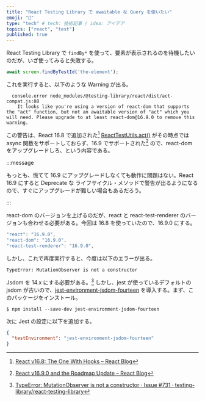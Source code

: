 ```yaml
---
title: "React Testing Library で awaitable な Query を使いたい"
emoji: "🌊"
type: "tech" # tech: 技術記事 / idea: アイデア
topics: ["react", "test"]
published: true
---
```


React Testing Library で `findBy*` を使って、要素が表示されるのを待機したいのだが、いざ使ってみると失敗する。

```javascript
await screen.findByTestId('the-element');
```

これを実行すると、以下のような Warning が出る。

```
  console.error node_modules/@testing-library/react/dist/act-compat.js:88
    It looks like you're using a version of react-dom that supports the "act" function, but not an awaitable version of "act" which you will need. Please upgrade to at least react-dom@16.9.0 to remove this warning.
```

この警告は、React 16.8 で追加された[^1] [ReactTestUtils.act()](https://reactjs.org/docs/testing-recipes.html#act) がその時点では async 関数をサポートしておらず、16.9 でサポートされた[^2] ので、react-dom をアップグレードしろ、という内容である。

:::message 

もっとも、慌てて 16.9 にアップグレードしなくても動作に問題はない。React 16.9 にすると Deprecate な ライフサイクル・メソッドで警告が出るようになるので、すぐにアップグレードが難しい場合もあるだろう。

:::

react-dom のバージョンを上げるのだが、react と react-test-renderer のバージョンも合わせる必要がある。今回は 16.8 を使っていたので、16.9.0 にする。

```javascript
"react": "16.9.0",
"react-dom": "16.9.0",
"react-test-renderer": "16.9.0",
```

しかし、これで再度実行すると、今度は以下のエラーが出る。

```
TypeError: MutationObserver is not a constructor
```

Jsdom を 14.x にする必要がある。[^3] しかし、jest が使っているデフォルトの jsdom が古いので、[jest-environment-jsdom-fourteen](https://developer.aliyun.com/mirror/npm/package/jest-environment-jsdom-fourteen) を導入する。まず、このパッケージをインストール。

```
$ npm install --save-dev jest-environment-jsdom-fourteen
```

次に Jest の設定に以下を追加する。

```json
{
  "testEnvironment": "jest-environment-jsdom-fourteen"
}
```



[^1]: [React v16.8: The One With Hooks – React Blog](https://ja.reactjs.org/blog/2019/02/06/react-v16.8.0.html)
[^2]: [React v16.9.0 and the Roadmap Update – React Blog](https://ja.reactjs.org/blog/2019/08/08/react-v16.9.0.html#async-act-for-testing)
[^3]: [TypeError: MutationObserver is not a constructor · Issue #731 · testing-library/react-testing-library](https://github.com/testing-library/react-testing-library/issues/731)



